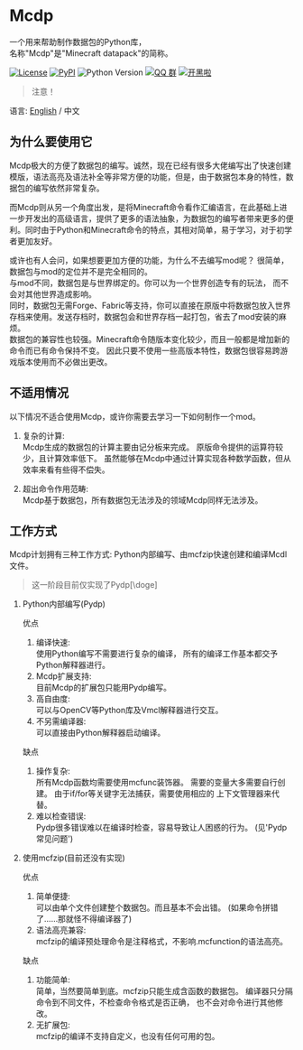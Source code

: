 # Mcdp

一个用来帮助制作数据包的Python库，  
名称"Mcdp"是"Minecraft datapack"的简称。

[![License](https://img.shields.io/github/license/Ovizro/Mcdp.svg)](LICENSE)
[![PyPI](https://img.shields.io/pypi/v/Mcdp.svg)](https://pypi.python.org/pypi/Mcdp)
![Python Version](https://img.shields.io/badge/python-3.7+-blue.svg)
[![QQ 群](https://img.shields.io/badge/QQ%E7%BE%A4-931430660-lightblue.svg)](https://jq.qq.com/?_wv=1027&k=OffuPrxM)
[![开黑啦](https://img.shields.io/badge/%E5%BC%80%E9%BB%91%E5%95%A6-931430660-blue.svg)](https://kaihei.co/QohOYR)

> 注意！

语言: [English](doc/en_us/README.md) / 中文

## 为什么要使用它

Mcdp极大的方便了数据包的编写。诚然，现在已经有很多大佬编写出了快速创建模版，语法高亮及语法补全等非常方便的功能，但是，由于数据包本身的特性，数据包的编写依然非常复杂。  

而Mcdp则从另一个角度出发，是将Minecraft命令看作汇编语言，在此基础上进一步开发出的高级语言，提供了更多的语法抽象，为数据包的编写者带来更多的便利。同时由于Python和Minecraft命令的特点，其相对简单，易于学习，对于初学者更加友好。

或许也有人会问，如果想要更加方便的功能，为什么不去编写mod呢？
很简单，数据包与mod的定位并不是完全相同的。<br>
与mod不同，数据包是与世界绑定的。你可以为一个世界创造专有的玩法，
而不会对其他世界造成影响。<br>
同时，数据包无需Forge、Fabric等支持，你可以直接在原版中将数据包放入世界存档来使用。发送存档时，数据包会和世界存档一起打包，省去了mod安装的麻烦。<br>
数据包的兼容性也较强。Minecraft命令随版本变化较少，而且一般都是增加新的命令而已有命令保持不变。 因此只要不使用一些高版本特性，数据包很容易跨游戏版本使用而不必做出更改。

## 不适用情况 ## 

以下情况不适合使用Mcdp，或许你需要去学习一下如何制作一个mod。

1. 复杂的计算:  
   Mcdp生成的数据包的计算主要由记分板来完成。 原版命令提供的运算符较少，且计算效率低下。 虽然能够在Mcdp中通过计算实现各种数学函数，但从效率来看有些得不偿失。

2. 超出命令作用范畴:  
   Mcdp基于数据包，所有数据包无法涉及的领域Mcdp同样无法涉及。

## 工作方式 ##

Mcdp计划拥有三种工作方式: Python内部编写、由mcfzip快速创建和编译Mcdl文件。

> 这一阶段目前仅实现了Pydp[\\doge]

1. Python内部编写(Pydp)

   优点
    1. 编译快速:  
       使用Python编写不需要进行复杂的编译， 所有的编译工作基本都交予Python解释器进行。
    2. Mcdp扩展支持:  
       目前Mcdp的扩展包只能用Pydp编写。
    3. 高自由度:  
       可以与OpenCV等Python库及Vmcl解释器进行交互。
    4. 不另需编译器:  
       可以直接由Python解释器启动编译。

   缺点
    1. 操作复杂:  
       所有Mcdp函数均需要使用mcfunc装饰器。 需要的变量大多需要自行创建。 由于if/for等关键字无法捕获，需要使用相应的 上下文管理器来代替。
    2. 难以检查错误:  
       Pydp很多错误难以在编译时检查，容易导致让人困惑的行为。
       (见'Pydp常见问题')

2. 使用mcfzip(目前还没有实现)

   优点
    1. 简单便捷:  
       可以由单个文件创建整个数据包。而且基本不会出错。
       (如果命令拼错了……那就怪不得编译器了)
    2. 语法高亮兼容:  
       mcfzip的编译预处理命令是注释格式，不影响.mcfunction的语法高亮。

   缺点
    1. 功能简单:  
       简单，当然要简单到底。mcfzip只能生成含函数的数据包。 编译器只分隔命令到不同文件，不检查命令格式是否正确， 也不会对命令进行其他修改。
    2. 无扩展包:  
       mcfzip的编译不支持自定义，也没有任何可用的包。